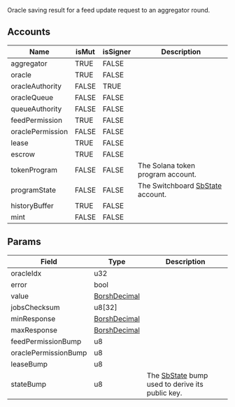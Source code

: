 Oracle saving result for a feed update request to an aggregator round.

## Accounts
|Name|isMut|isSigner|Description|
|--|--|--|--|
| aggregator | TRUE | FALSE |  | 
| oracle | TRUE | FALSE |  | 
| oracleAuthority | FALSE | TRUE |  | 
| oracleQueue | FALSE | FALSE |  | 
| queueAuthority | FALSE | FALSE |  | 
| feedPermission | TRUE | FALSE |  | 
| oraclePermission | FALSE | FALSE |  | 
| lease | TRUE | FALSE |  | 
| escrow | TRUE | FALSE |  | 
| tokenProgram | FALSE | FALSE | The Solana token program account. | 
| programState | FALSE | FALSE | The Switchboard [SbState](/idl/accounts/SbState) account. | 
| historyBuffer | TRUE | FALSE |  | 
| mint | FALSE | FALSE |  | 
## Params
|Field|Type|Description|
|--|--|--|
| oracleIdx |  u32 |  |
| error |  bool |  |
| value |  [BorshDecimal](/idl/types/BorshDecimal) |  |
| jobsChecksum |  u8[32] |  |
| minResponse |  [BorshDecimal](/idl/types/BorshDecimal) |  |
| maxResponse |  [BorshDecimal](/idl/types/BorshDecimal) |  |
| feedPermissionBump |  u8 |  |
| oraclePermissionBump |  u8 |  |
| leaseBump |  u8 |  |
| stateBump |  u8 | The [SbState](/idl/accounts/SbState) bump used to derive its public key. |
